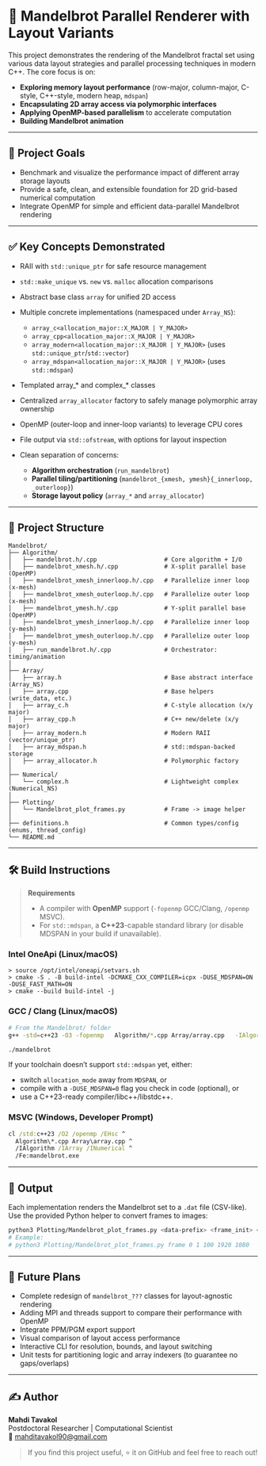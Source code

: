 # 🚀 Mandelbrot Parallel Renderer with Layout Variants

This project demonstrates the rendering of the Mandelbrot fractal set using various data layout strategies and parallel processing techniques in modern C++. The core focus is on:

* **Exploring memory layout performance** (row-major, column-major, C-style, C++-style, modern heap, `mdspan`)
* **Encapsulating 2D array access via polymorphic interfaces**
* **Applying OpenMP-based parallelism** to accelerate computation
* **Building Mandelbrot animation**

---

## 🎯 Project Goals

* Benchmark and visualize the performance impact of different array storage layouts
* Provide a safe, clean, and extensible foundation for 2D grid-based numerical computation
* Integrate OpenMP for simple and efficient data-parallel Mandelbrot rendering

---

## ✅ Key Concepts Demonstrated

* RAII with `std::unique_ptr` for safe resource management
* `std::make_unique` vs. `new` vs. `malloc` allocation comparisons
* Abstract base class `array` for unified 2D access
* Multiple concrete implementations (namespaced under `Array_NS`):

  * `array_c<allocation_major::X_MAJOR | Y_MAJOR>`
  * `array_cpp<allocation_major::X_MAJOR | Y_MAJOR>`
  * `array_modern<allocation_major::X_MAJOR | Y_MAJOR>` (uses `std::unique_ptr`/`std::vector`)
  * `array_mdspan<allocation_major::X_MAJOR | Y_MAJOR>` (uses `std::mdspan`)
* Templated array_* and complex_* classes
* Centralized `array_allocator` factory to safely manage polymorphic array ownership
* OpenMP (outer-loop and inner-loop variants) to leverage CPU cores
* File output via `std::ofstream`, with options for layout inspection
* Clean separation of concerns:
  * **Algorithm orchestration** (`run_mandelbrot`)  
  * **Parallel tiling/partitioning** (`mandelbrot_{xmesh, ymesh}{_innerloop, _outerloop}`)  
  * **Storage layout policy** (`array_*` and `array_allocator`)  

---

## 🧱 Project Structure

```
Mandelbrot/
├── Algorithm/
│   ├── mandelbrot.h/.cpp                   # Core algorithm + I/O
│   ├── mandelbrot_xmesh.h/.cpp             # X-split parallel base (OpenMP)
│   ├── mandelbrot_xmesh_innerloop.h/.cpp   # Parallelize inner loop (x-mesh)
│   ├── mandelbrot_xmesh_outerloop.h/.cpp   # Parallelize outer loop (x-mesh)
│   ├── mandelbrot_ymesh.h/.cpp             # Y-split parallel base (OpenMP)
│   ├── mandelbrot_ymesh_innerloop.h/.cpp   # Parallelize inner loop (y-mesh)
│   ├── mandelbrot_ymesh_outerloop.h/.cpp   # Parallelize outer loop (y-mesh)
│   ├── run_mandelbrot.h/.cpp               # Orchestrator: timing/animation
│
├── Array/
│   ├── array.h                             # Base abstract interface (Array_NS)
│   ├── array.cpp                           # Base helpers (write_data, etc.)
│   ├── array_c.h                           # C-style allocation (x/y major)
│   ├── array_cpp.h                         # C++ new/delete (x/y major)
│   ├── array_modern.h                      # Modern RAII (vector/unique_ptr)
│   ├── array_mdspan.h                      # std::mdspan-backed storage
│   ├── array_allocator.h                   # Polymorphic factory
│
├── Numerical/
│   └── complex.h                           # Lightweight complex (Numerical_NS)
│
├── Plotting/
│   └── Mandelbrot_plot_frames.py           # Frame -> image helper
│
├── definitions.h                           # Common types/config (enums, thread_config)
└── README.md
```

---

## 🛠 Build Instructions

> **Requirements**
> * A compiler with **OpenMP** support (`-fopenmp` GCC/Clang, `/openmp` MSVC).
> * For `std::mdspan`, a **C++23**-capable standard library (or disable MDSPAN in your build if unavailable).

### Intel OneApi (Linux/macOS)
```
> source /opt/intel/oneapi/setvars.sh
> cmake -S . -B build-intel -DCMAKE_CXX_COMPILER=icpx -DUSE_MDSPAN=ON -DUSE_FAST_MATH=ON
> cmake --build build-intel -j
```

### GCC / Clang (Linux/macOS)

```bash
# From the Mandelbrot/ folder
g++ -std=c++23 -O3 -fopenmp   Algorithm/*.cpp Array/array.cpp   -IAlgorithm -IArray -INumerical   -o mandelbrot

./mandelbrot
```

If your toolchain doesn’t support `std::mdspan` yet, either:
- switch `allocation_mode` away from `MDSPAN`, or
- compile with a `-DUSE_MDSPAN=0` flag you check in code (optional), or
- use a C++23-ready compiler/libc++/libstdc++.

### MSVC (Windows, Developer Prompt)

```bat
cl /std:c++23 /O2 /openmp /EHsc ^
  Algorithm\*.cpp Array\array.cpp ^
  /IAlgorithm /IArray /INumerical ^
  /Fe:mandelbrot.exe
```

---

## 📸 Output

Each implementation renders the Mandelbrot set to a `.dat` file (CSV-like).  
Use the provided Python helper to convert frames to images:

```bash
python3 Plotting/Mandelbrot_plot_frames.py <data-prefix> <frame_init> <stride> <frame_last> <x_dim> <y_dim>
# Example:
# python3 Plotting/Mandelbrot_plot_frames.py frame 0 1 100 1920 1080
```

---

## 📌 Future Plans

* Complete redesign of `mandelbrot_???` classes for layout-agnostic rendering
* Adding MPI and threads support to compare their performance with OpenMP
* Integrate PPM/PGM export support
* Visual comparison of layout access performance
* Interactive CLI for resolution, bounds, and layout switching
* Unit tests for partitioning logic and array indexers (to guarantee no gaps/overlaps)

---

## ✍️ Author

**Mahdi Tavakol**  
Postdoctoral Researcher | Computational Scientist  
📧 [mahditavakol90@gmail.com](mailto:mahditavakol90@gmail.com)

> If you find this project useful, ⭐ it on GitHub and feel free to reach out!
